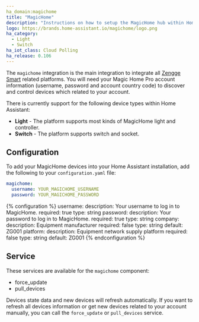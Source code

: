 ```yaml
---
ha_domain:magichome
title: "MagicHome"
description: "Instructions on how to setup the MagicHome hub within Home Assistant."
logo: https://brands.home-assistant.io/magichome/logo.png
ha_category:
  - Light
  - Switch
ha_iot_class: Cloud Polling
ha_release: 0.106
---
```


The `magichome` integration is the main integration to integrate all [Zengge Smart](http://zengge.com/) related platforms. You will need your Magic Home Pro account information (username, password and account country code) to discover and control devices which related to your account.

There is currently support for the following device types within Home Assistant:

- **Light** - The platform supports most kinds of MagicHome light and controller.
- **Switch** - The platform supports switch and socket.

## Configuration

To add your MagicHome devices into your Home Assistant installation, add the following to your `configuration.yaml` file:

```yaml
magichome:
  username: YOUR_MAGICHOME_USERNAME
  password: YOUR_MAGICHOME_PASSWORD
```

{% configuration %}
username:
  description: Your username to log in to MagicHome.
  required: true
  type: string
password:
  description: Your password to log in to MagicHome.
  required: true
  type: string
company:
  description: Equipment manufacturer
  required: false
  type: string
  default: ZG001
platform:
  description: Equipment network supply platform
  required: false
  type: string
  default: ZG001
{% endconfiguration %}

## Service

These services are available for the `magichome` component:

- force_update
- pull_devices

Devices state data and new devices will refresh automatically. If you want to refresh all devices information or get new devices related to your account manually, you can call the `force_update` or `pull_devices` service.
